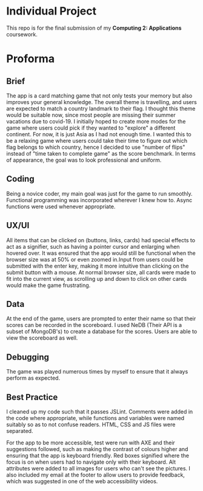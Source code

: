 # Individual Project
This repo is for the final submission of my **Computing 2: Applications** coursework. 


# Proforma 

## Brief
The app is a card matching game that not only tests your memory but also improves your general knowledge. The overall theme is travelling, and users are expected to match a country landmark to their flag. I thought this theme would be suitable now, since most people are missing their summer vacations due to covid-19. I initially hoped to create more modes for the game where users could pick if they wanted to "explore" a different continent. For now, it is just Asia as I had not enough time. I wanted this to be a relaxing game where users could take their time to figure out which flag belongs to which country, hence I decided to use "number of flips" instead of "time taken to complete game" as the score benchmark. In terms of appearance, the goal was to look professional and uniform.

## Coding
Being a novice coder, my main goal was just for the game to run smoothly. Functional programming was incorporated wherever I knew how to. Async functions were used whenever appropriate. 

## UX/UI
All items that can be clicked on (buttons, links, cards) had special effects to act as a signifier, such as having a pointer cursor and enlarging when hovered over. It was ensured that the app would still be functional when the browser size was at 50% or even zoomed in.Input from users could be submitted with the enter key, making it more intuitive than clicking on the submit button with a mouse. At normal browser size, all cards were made to fit into the current view, as scrolling up and down to click on other cards would make the game frustrating. 

## Data
At the end of the game, users are prompted to enter their name so that their scores can be recorded in the scoreboard. I used NeDB (Their API is a subset of MongoDB's) to create a database for the scores. Users are able to view the scoreboard as well.

## Debugging
The game was played numerous times by myself to ensure that it always perform as expected.

## Best Practice
I cleaned up my code such that it passes JSLint. Comments were added in the code where appropriate, while functions and variables were named suitably so as to not confuse readers. HTML, CSS and JS files were separated.

For the app to be more accessible, test were run with AXE and their suggestions followed, such as making the contrast of colours higher and ensuring that the app is keyboard friendly. Red boxes signified where the focus is on when users had to navigate only with their keyboard. Alt attributes were added to all images for users who can't see the pictures. I also included my email at the footer to allow users to provide feedback, which was suggested in one of the web accessibility videos.
